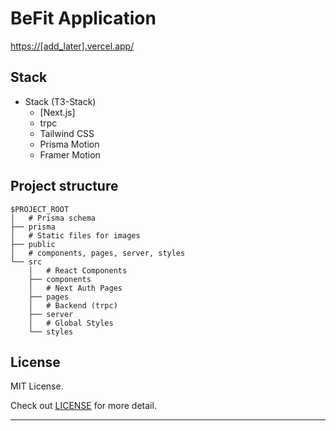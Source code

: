 # BeFit Application

[https://[add_later].vercel.app/](https://[add_later].vercel.app/)

## Stack

- Stack (T3-Stack)
  - [Next.js]
  - trpc
  - Tailwind CSS
  - Prisma Motion
  - Framer Motion

## Project structure

```
$PROJECT_ROOT
│   # Prisma schema
├── prisma
│   # Static files for images
├── public
│   # components, pages, server, styles
└── src
    │   # React Components
    ├── components
    │   # Next Auth Pages
    ├── pages
    │   # Backend (trpc)
    ├── server
    │   # Global Styles
    └── styles
```

## License

MIT License.

Check out [LICENSE](./LICENSE) for more detail.

---

